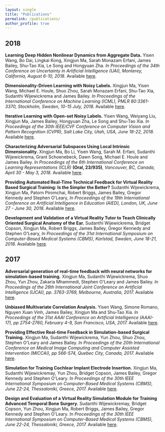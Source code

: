 ```yaml
---
layout: single
title: "Publications"
permalink: /publications/
author_profile: true
---
```

2018
-----
**Learning Deep Hidden Nonlinear Dynamics from Aggregate Data.**
Yisen Wang, Bo Dai, Lingkai Kong, Xingjun Ma, Sarah Monazam Erfani, James Bailey, Shu-Tao Xia, Le Song and Hongyuan Zha.
*In Proceedings of the 34th Conference on Uncertainty in Artificial Intelligence (UAI), Monterey, California, August 6-10, 2018.*
Available [here]("http://auai.org/uai2018/proceedings/papers/39.pdf").

**Dimensionality-Driven Learning with Noisy Labels.** Xingjun Ma, Yisen Wang, Michael E. Houle, Shuo Zhou, Sarah Monazam Erfani, Shu-Tao Xia, Sudanthi Wijewickrema and James Bailey. *In  Proceedings of the International Conference on Machine Learning (ICML), PMLR 80:3361-3370, Stockholm, Sweden, 10-15 July, 2018.*
Available [here]("https://people.eng.unimelb.edu.au/baileyj/papers/icmlpaper2018.pdf").

**Iterative Learning with Open-set Noisy Labels.** Yisen Wang, Weiyang Liu, Xingjun Ma, James Bailey,  Hongyuan  Zha, Le Song and Shu-Tao Xia. *In Proceedings of the 30th IEEE/CVF Conference on Computer Vision and Pattern Recognition (CVPR), Salt Lake City, Utah, USA, June 18-22, 2018.* Available [here]("https://people.eng.unimelb.edu.au/baileyj/papers/CVPR2018_Noise_label.pdf").

**Characterizing Adversarial Subspaces Using Local Intrinsic Dimensionality.** Xingjun Ma, Bo Li, Yisen Wang, Sarah M. Erfani, Sudanthi Wijewickrema,  Grant Schoenebeck, Dawn Song, Michael E. Houle and James Bailey. *In Proceedings of the 6th International Conference on Learning Representations (ICLR)* **(Oral, 23/935)***, Vancouver, BC, Canada, April 30 - May 3, 2018.* Available [here]("https://openreview.net/forum?id=B1gJ1L2aW").

**Providing Automated Real-Time Technical Feedback for Virtual Reality Based Surgical Training: Is the Simpler the Better?** Sudanthi Wijewickrema, Xingjun Ma, Patorn Piromchai, Robert Briggs, James Bailey, Gregor Kennedy and Stephen O'Leary, *In Proceedings of the 19th International Conference on Artificial Intelligence in Education (AIED), London, UK, June 27 - June 30, 2018.*
Available [here]("https://people.eng.unimelb.edu.au/baileyj/papers/AIED2018.pdf").

**Development and Validation of a Virtual Reality Tutor to Teach Clinically Oriented Surgical Anatomy of the Ear.** Sudanthi Wijewickrema, Bridget Copson, Xingjun Ma, Robert Briggs, James Bailey, Gregor Kennedy and Stephen O'Leary, *In Proceedings of the 31st International Symposium on Computer-Based Medical Systems (CBMS),  Karlstad, Sweden, June 18-21, 2018.* Available [here]("https://people.eng.unimelb.edu.au/baileyj/papers/CBMS_2018_final.pdf").

2017
-----
**Adversarial generation of real-time feedback with neural networks for simulation-based training.** Xingjun Ma, Sudanthi Wijewickrema, Shuo Zhou, Yun Zhou, Zakaria Mhammedi, Stephen O'Leary and James Bailey. *In Proceedings of the 26th International Joint Conference on Artificial Intelligence (IJCAI), pp. 3763-3769, Melbourne, Australia, 2017.* Available [here]("https://arxiv.org/pdf/1703.01460.pdf").

**Unbiased Multivariate Correlation Analysis.** Yisen Wang, Simone Romano, Nguyen Xuan Vinh, James Bailey, Xingjun Ma and Shu-Tao Xia. *In Proceedings of the 31st AAAI Conference on Artificial Intelligence (AAAI-17), pp 2754-2760, February 4-9, San Francisco, USA, 2017.* Available [here]("http://people.eng.unimelb.edu.au/baileyj/papers/AAAI_17_CR.pdf").

**Providing Effective Real-time Feedback in Simulation-based Surgical Training.** Xingjun Ma, Sudanthi Wijewickrema, Yun Zhou, Shuo Zhou, Stephen O'Leary and James Bailey. *In Proceedings of the 20th International Conference on Medical Image Computing and Computer Assisted Intervention (MICCAI), pp 566-574, Quebec City, Canada, 2017.*
Available [here]("https://arxiv.org/pdf/1703.01460.pdf").

**Simulation for Training Cochlear Implant Electrode Insertion.** Xingjun Ma, Sudanthi Wijewickremay, Yun Zhou, Bridget Copson, James Bailey, Gregor Kennedy and Stephen O'Leary. *In Proceedings of the 30th IEEE International Symposium on Computer-Based Medical Systems (CBMS), June 22-24, Thessaloniki, Greece, 2017.* Available [here]("http://people.eng.unimelb.edu.au/baileyj/papers/cbms-2017-2.pdf").

**Design and Evaluation of a Virtual Reality Simulation Module for Training Advanced Temporal Bone Surgery.** Sudanthi Wijewickremay, Bridget Copson, Yun Zhou, Xingjun Ma, Robert Briggs, James Bailey, Gregor Kennedy and Stephen O'Leary. *In Proceedings of the 30th IEEE International Symposium on Computer-Based Medical Systems (CBMS), June 22-24, Thessaloniki, Greece, 2017.* Available [here]("http://people.eng.unimelb.edu.au/baileyj/papers/cbms-2017-1.pdf").

<!-- **Feedback Techniques in Computer-Based Simulation Training: A Survey.** Sudanthi Wijewickrema, Xingjun Ma, James Bailey, Gregor Kennedy and Stephen O'Leary. *arXiv preprint arXiv:1705.04683 (2017)* Available [here]("https://arxiv.org/pdf/1705.04683.pdf").

**Finding Influentials in Twitter: A Temporal Influence Ranking Model.** Xingjun Ma, Chunping Li, James Bailey and Sudanthi Wijewickrema. *In Proceedings of the 14th Australasian Data Mining (AusDM), Canberra, Australia, 2016.* Available [here]("https://arxiv.org/pdf/1703.01468.pdf"). -->

